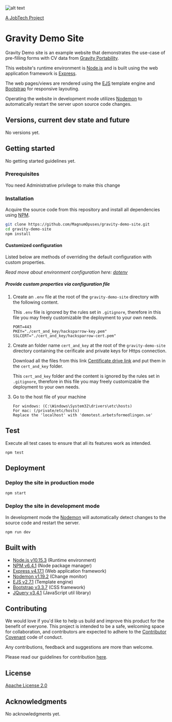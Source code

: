 ![alt text][logo]

[logo]: https://github.com/MagnumOpuses/project-meta/blob/master/img/jobtechdev_black.png "JobTech dev logo"
[A JobTech Project](https://www.jobtechdev.se)

# Gravity Demo Site

Gravity Demo site is an example website that demonstrates the use-case of pre-filling forms with CV data from [Gravity Portability](https://github.com/MagnumOpuses/gravity-portability).

This website's runtime environment is [Node.js](https://nodejs.org/) and is built using the web application framework is [Express](https://expressjs.com/).

The web pages/views are rendered using the [EJS](https://ejs.co/) template engine and [Bootstrap](http://getbootstrap.com) for responsive layouting.

Operating the website in development mode utilizes [Nodemon](https://nodemon.io/) to automatically restart the server upon source code changes.

## Versions, current dev state and future

No versions yet.

## Getting started

No getting started guidelines yet.

### Prerequisites

You need Administrative privilege to make this change

### Installation

Acquire the source code from this repository and install all dependencies using [NPM](https://www.npmjs.com/).

```bash
git clone https://github.com/MagnumOpuses/gravity-demo-site.git
cd gravity-demo-site
npm install
```

#### Customized configuration

Listed below are methods of overriding the default configuration with custom properties.

_Read move about environment configuration here: [dotenv](https://github.com/motdotla/dotenv)_

##### Provide custom properties via configuration file

1. Create an `.env` file at the root of the `gravity-demo-site` directory with the following content.
   
   This `.env` file is ignored by the rules set in `.gitignore`, therefore in this file you may freely customizable the deployment to your own needs.

    ```
    PORT=443
    PKEY="./cert_and_key/hacksparrow-key.pem"
    SSLCERT="./cert_and_key/hacksparrow-cert.pem"
    ```


2.  Create an folder name `cert_and_key` at the root of the `gravity-demo-site` directory containing the cerificate and private keys for Https connection.

    Download all the files from this link [Centificate drive link](https://drive.google.com/drive/u/0/folders/1Lju1-2KWkLOGql4bklvEYz0Q0iLTXtAm) and put them in the `cert_and_key` folder.

    This `cert_and_key` folder and the content is ignored by the rules set in `.gitignore`, therefore in this file you may freely customizable the deployment to your own needs.

3.  Go to the host file of your machine
    ```
    For windows: (C:\Windows\System32\drivers\etc\hosts)
    For mac: (/private/etc/hosts)
    Replace the 'localhost' with 'demotest.arbetsformedlingen.se'
    ```


## Test

Execute all test cases to ensure that all its features work as intended.

```
npm test
```

## Deployment

### Deploy the site in production mode

```
npm start
```

### Deploy the site in development mode

In development mode the [Nodemon](https://nodemon.io/) will automatically detect changes to the source code and restart the server.

```
npm run dev
```

## Built with

  - [Node.js v10.15.3](https://nodejs.org/) (Runtime environment)
  - [NPM v6.4.1](https://www.npmjs.com/) (Node package manager)
  - [Express v4.17.1](https://expressjs.com/) (Web application framework)
  - [Nodemon v1.19.2](https://nodemon.io/) (Change monitor)
  - [EJS v2.7.1](https://ejs.co/) (Template engine)
  - [Bootstrap v3.3.7](http://getbootstrap.com) (CSS framework)
  - [JQuery v3.4.1](https://jquery.com/) (JavaScript util library)

## Contributing

We would love if you'd like to help us build and improve this product for the benefit of everyone. This project is intended to be a safe, welcoming space for collaboration, and contributors are expected to adhere to the [Contributor Covenant](http://contributor-covenant.org/) code of conduct.

Any contributions, feedback and suggestions are more than welcome.

Please read our guidelines for contribution [here](CONTRIBUTING_TEMPLATE.md).

## License

[Apache License 2.0](LICENSE.md)

## Acknowledgments

No acknowledgments yet.

